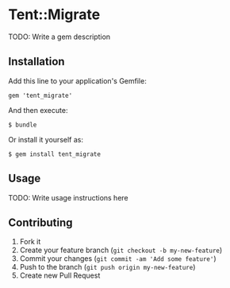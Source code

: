 # Tent::Migrate

TODO: Write a gem description

## Installation

Add this line to your application's Gemfile:

    gem 'tent_migrate'

And then execute:

    $ bundle

Or install it yourself as:

    $ gem install tent_migrate

## Usage

TODO: Write usage instructions here

## Contributing

1. Fork it
2. Create your feature branch (`git checkout -b my-new-feature`)
3. Commit your changes (`git commit -am 'Add some feature'`)
4. Push to the branch (`git push origin my-new-feature`)
5. Create new Pull Request
